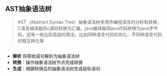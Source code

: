 ## AST抽象语法树
> AST（Abstract Syntax Tree）抽象语法树多用作编程语言的分析和转换，C语言编译器将c源码转换为汇编，java编译器将java代码转换为java字节码，还有一些比较高级的用法，比如同种语言代码的优化、不同种语言代码的相互转化等

## 
* **解析** 将原始语句解析为抽象语法树
* **转换**：操作抽象语法树节点完成转换
* **生成**：根据转换后的抽象语法树生成目标语句
